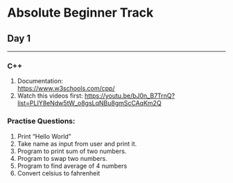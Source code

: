 # Absolute Beginner Track

## Day 1
-------------
### C++
1. Documentation:  
   https://www.w3schools.com/cpp/ 
2. Watch this videos first: 
   https://youtu.be/bJ0n_B7TrnQ?list=PLIY8eNdw5tW_o8gsLqNBu8gmScCAqKm2Q
### Practise Questions:
1. Print “Hello World”
2. Take name as input from user and print it.
3. Program to print sum of two numbers.
4. Program to swap two numbers.
5. Program to find average of 4 numbers
6. Convert celsius to fahrenheit 

